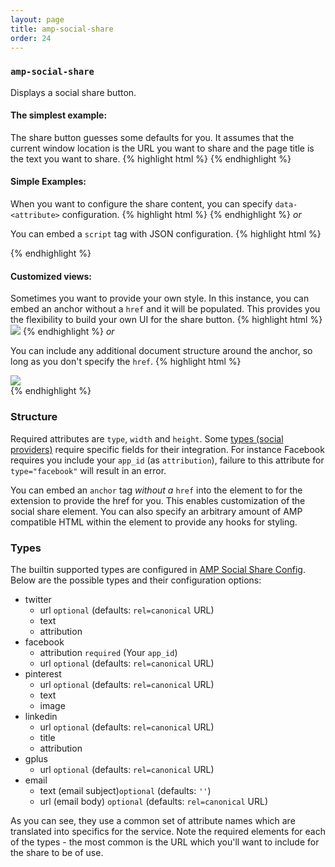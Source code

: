 ```yaml
---
layout: page
title: amp-social-share
order: 24
---
```


<!---
Copyright 2016 The AMP HTML Authors. All Rights Reserved.

Licensed under the Apache License, Version 2.0 (the "License");
you may not use this file except in compliance with the License.
You may obtain a copy of the License at

      http://www.apache.org/licenses/LICENSE-2.0

Unless required by applicable law or agreed to in writing, software
distributed under the License is distributed on an "AS-IS" BASIS,
WITHOUT WARRANTIES OR CONDITIONS OF ANY KIND, either express or implied.
See the License for the specific language governing permissions and
limitations under the License.
-->

### <a name="amp-social-share"></a> `amp-social-share`

Displays a social share button.

#### The simplest example:
The share button guesses some defaults for you. It assumes that the current window location is the URL you want to share and the page title is the text you want to share.
{% highlight html %}
<amp-social-share type="twitter" width="60" height="44">
</amp-social-share>
{% endhighlight %}

#### Simple Examples:
When you want to configure the share content, you can specify ```data-<attribute>``` configuration.
{% highlight html %}
<amp-social-share type="linkedin" width="60" height="44"
  data-text="Hello world"
  data-url="https://example.com/"
  data-attribution="AMPhtml">
</amp-social-share>
{% endhighlight %}
*or*

You can embed a ```script``` tag with JSON configuration.
{% highlight html %}
<amp-social-share type="pinterest" width="60" height="44">
  <script type="application/json">
    {
      "text": "Hello world",
      "url": "https://example.com/",
      "attribution": "AMPhtml"
    }
  </script>
</amp-social-share>
{% endhighlight %}

#### Customized views:
Sometimes you want to provide your own style. In this instance, you can embed an anchor without a ```href``` and it will be populated. This provides you the flexibility to build your own UI for the share button.
{% highlight html %}
<amp-social-share type="linkedin" width="60" height="44" data-text="The AMP Project" data-url="https://www.ampproject.org/" data-attribution="amphtml">
  <a id="customized-social-share" class="custom"><img src="http://example.com/image.jpg"/></a>
</amp-social-share>
{% endhighlight %}
*or*

You can include any additional document structure around the anchor, so long as you don't specify the ```href```.
{% highlight html %}
<amp-social-share type="linkedin" width="60" height="44">
  <script type="application/json">
    {
      "text": "The AMP Project",
      "url": "https://www.ampproject.org/",
      "attribution": "amphtml"
    }
  </script>
  <div class="my-style">
    <a id="customized-social-share" class="custom"><img src="http://example.com/image.jpg"/></a>
  </div>
</amp-social-share>
{% endhighlight %}

### Structure

Required attributes are `type`, `width` and `height`. Some [types (social providers)](https://github.com/ampproject/amphtml/blob/master/extensions/amp-social-share/#user-content-types) require specific fields for their integration. For instance Facebook requires you include your ```app_id``` (as ```attribution```), failure to this attribute for ```type="facebook"``` will result in an error.

You can embed an `anchor` tag _without a_ ```href``` into the element to for the extension to provide the href for you. This enables customization of the social share element. You can also specify an arbitrary amount of AMP compatible HTML within the element to provide any hooks for styling.

### Types

The builtin supported types are configured in [AMP Social Share Config](https://github.com/ampproject/amphtml/blob/master/extensions/amp-social-share/0.1/amp-social-share-config.js). Below are the possible types and their configuration options:

- twitter
  - url `optional` (defaults: `rel=canonical` URL)
  - text
  - attribution
- facebook
  - attribution `required` (Your `app_id`)
  - url `optional` (defaults: `rel=canonical` URL)
- pinterest
  - url `optional` (defaults: `rel=canonical` URL)
  - text
  - image
- linkedin
  - url `optional` (defaults: `rel=canonical` URL)
  - title
  - attribution
- gplus
  - url `optional` (defaults: `rel=canonical` URL)
- email
  - text (email subject)`optional` (defaults: `''`)
  - url (email body) `optional` (defaults: `rel=canonical` URL)

As you can see, they use a common set of attribute names which are translated into specifics for the service. Note the required elements for each of the types - the most common is the URL which you'll want to include for the share to be of use.

